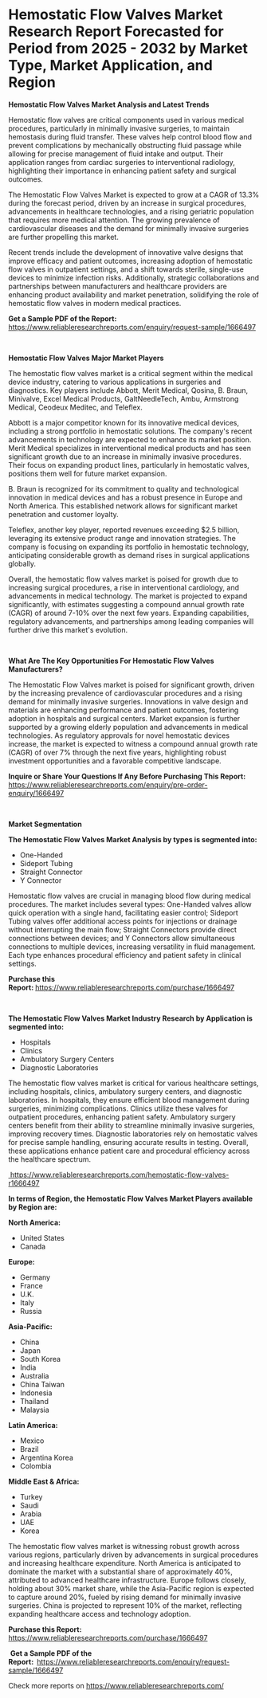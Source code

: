 <p><h1>Hemostatic Flow Valves Market Research Report Forecasted for Period from 2025 -  2032 by Market Type, Market Application, and Region</h1></p><p><strong>Hemostatic Flow Valves Market Analysis and Latest Trends</strong></p>
<p><p>Hemostatic flow valves are critical components used in various medical procedures, particularly in minimally invasive surgeries, to maintain hemostasis during fluid transfer. These valves help control blood flow and prevent complications by mechanically obstructing fluid passage while allowing for precise management of fluid intake and output. Their application ranges from cardiac surgeries to interventional radiology, highlighting their importance in enhancing patient safety and surgical outcomes.</p><p>The Hemostatic Flow Valves Market is expected to grow at a CAGR of 13.3% during the forecast period, driven by an increase in surgical procedures, advancements in healthcare technologies, and a rising geriatric population that requires more medical attention. The growing prevalence of cardiovascular diseases and the demand for minimally invasive surgeries are further propelling this market. </p><p>Recent trends include the development of innovative valve designs that improve efficacy and patient outcomes, increasing adoption of hemostatic flow valves in outpatient settings, and a shift towards sterile, single-use devices to minimize infection risks. Additionally, strategic collaborations and partnerships between manufacturers and healthcare providers are enhancing product availability and market penetration, solidifying the role of hemostatic flow valves in modern medical practices.</p></p>
<p><strong>Get a Sample PDF of the Report:&nbsp;</strong> <a href="https://www.reliableresearchreports.com/enquiry/request-sample/1666497?utm_campaign=3039&utm_medium=2&utm_source=Github&utm_content=ia&utm_term=08032025&utm_id=hemostatic-flow-valves">https://www.reliableresearchreports.com/enquiry/request-sample/1666497</a></p>
<p>&nbsp;</p>
<p><strong>Hemostatic Flow Valves Major Market Players</strong></p>
<p><p>The hemostatic flow valves market is a critical segment within the medical device industry, catering to various applications in surgeries and diagnostics. Key players include Abbott, Merit Medical, Qosina, B. Braun, Minivalve, Excel Medical Products, GaltNeedleTech, Ambu, Armstrong Medical, Ceodeux Meditec, and Teleflex.</p><p>Abbott is a major competitor known for its innovative medical devices, including a strong portfolio in hemostatic solutions. The company's recent advancements in technology are expected to enhance its market position. Merit Medical specializes in interventional medical products and has seen significant growth due to an increase in minimally invasive procedures. Their focus on expanding product lines, particularly in hemostatic valves, positions them well for future market expansion.</p><p>B. Braun is recognized for its commitment to quality and technological innovation in medical devices and has a robust presence in Europe and North America. This established network allows for significant market penetration and customer loyalty.</p><p>Teleflex, another key player, reported revenues exceeding $2.5 billion, leveraging its extensive product range and innovation strategies. The company is focusing on expanding its portfolio in hemostatic technology, anticipating considerable growth as demand rises in surgical applications globally.</p><p>Overall, the hemostatic flow valves market is poised for growth due to increasing surgical procedures, a rise in interventional cardiology, and advancements in medical technology. The market is projected to expand significantly, with estimates suggesting a compound annual growth rate (CAGR) of around 7-10% over the next few years. Expanding capabilities, regulatory advancements, and partnerships among leading companies will further drive this market's evolution.</p></p>
<p>&nbsp;</p>
<p><strong>What Are The Key Opportunities For Hemostatic Flow Valves Manufacturers?</strong></p>
<p><p>The Hemostatic Flow Valves market is poised for significant growth, driven by the increasing prevalence of cardiovascular procedures and a rising demand for minimally invasive surgeries. Innovations in valve design and materials are enhancing performance and patient outcomes, fostering adoption in hospitals and surgical centers. Market expansion is further supported by a growing elderly population and advancements in medical technologies. As regulatory approvals for novel hemostatic devices increase, the market is expected to witness a compound annual growth rate (CAGR) of over 7% through the next five years, highlighting robust investment opportunities and a favorable competitive landscape.</p></p>
<p><strong>Inquire or Share Your Questions If Any Before Purchasing This Report:</strong> <a href="https://www.reliableresearchreports.com/enquiry/pre-order-enquiry/1666497?utm_campaign=3039&utm_medium=2&utm_source=Github&utm_content=ia&utm_term=08032025&utm_id=hemostatic-flow-valves">https://www.reliableresearchreports.com/enquiry/pre-order-enquiry/1666497</a></p>
<p>&nbsp;</p>
<p><strong>Market Segmentation</strong></p>
<p><strong>The Hemostatic Flow Valves Market Analysis by types is segmented into:</strong></p>
<p><ul><li>One-Handed</li><li>Sideport Tubing</li><li>Straight Connector</li><li>Y Connector</li></ul></p>
<p><p>Hemostatic flow valves are crucial in managing blood flow during medical procedures. The market includes several types: One-Handed valves allow quick operation with a single hand, facilitating easier control; Sideport Tubing valves offer additional access points for injections or drainage without interrupting the main flow; Straight Connectors provide direct connections between devices; and Y Connectors allow simultaneous connections to multiple devices, increasing versatility in fluid management. Each type enhances procedural efficiency and patient safety in clinical settings.</p></p>
<p><strong>Purchase this Report:&nbsp;</strong><a href="https://www.reliableresearchreports.com/purchase/1666497?utm_campaign=3039&utm_medium=2&utm_source=Github&utm_content=ia&utm_term=08032025&utm_id=hemostatic-flow-valves">https://www.reliableresearchreports.com/purchase/1666497</a></p>
<p>&nbsp;</p>
<p><strong>The Hemostatic Flow Valves Market Industry Research by Application is segmented into:</strong></p>
<p><ul><li>Hospitals</li><li>Clinics</li><li>Ambulatory Surgery Centers</li><li>Diagnostic Laboratories</li></ul></p>
<p><p>The hemostatic flow valves market is critical for various healthcare settings, including hospitals, clinics, ambulatory surgery centers, and diagnostic laboratories. In hospitals, they ensure efficient blood management during surgeries, minimizing complications. Clinics utilize these valves for outpatient procedures, enhancing patient safety. Ambulatory surgery centers benefit from their ability to streamline minimally invasive surgeries, improving recovery times. Diagnostic laboratories rely on hemostatic valves for precise sample handling, ensuring accurate results in testing. Overall, these applications enhance patient care and procedural efficiency across the healthcare spectrum.</p></p>
<p><a href="https://www.reliableresearchreports.com/hemostatic-flow-valves-r1666497?utm_campaign=3039&utm_medium=2&utm_source=Github&utm_content=ia&utm_term=08032025&utm_id=hemostatic-flow-valves">&nbsp;https://www.reliableresearchreports.com/hemostatic-flow-valves-r1666497</a></p>
<p><strong>In terms of Region, the Hemostatic Flow Valves Market Players available by Region are:</strong></p>
<p>
    <p> <strong> North America: </strong>
        <ul>
            <li>United States</li>
            <li>Canada</li>
        </ul>
        </p> 
    <p> <strong> Europe: </strong>
        <ul>
            <li>Germany</li>
            <li>France</li>
            <li>U.K.</li>
            <li>Italy</li>
            <li>Russia</li>
        </ul>
        </p> 
    <p> <strong> Asia-Pacific: </strong>
        <ul>
            <li>China</li>
            <li>Japan</li>
            <li>South Korea</li>
            <li>India</li>
            <li>Australia</li>
            <li>China Taiwan</li>
            <li>Indonesia</li>
            <li>Thailand</li>
            <li>Malaysia</li>
        </ul>
        </p> 
    <p> <strong> Latin America: </strong>
        <ul>
            <li>Mexico</li>
            <li>Brazil</li>
            <li>Argentina Korea</li>
            <li>Colombia</li>
        </ul>
        </p> 
    <p> <strong> Middle East & Africa: </strong>
        <ul>
            <li>Turkey</li>
            <li>Saudi</li>
            <li>Arabia</li>
            <li>UAE</li>
            <li>Korea</li>
        </ul>
    </p>
    </p>
<p><p>The hemostatic flow valves market is witnessing robust growth across various regions, particularly driven by advancements in surgical procedures and increasing healthcare expenditure. North America is anticipated to dominate the market with a substantial share of approximately 40%, attributed to advanced healthcare infrastructure. Europe follows closely, holding about 30% market share, while the Asia-Pacific region is expected to capture around 20%, fueled by rising demand for minimally invasive surgeries. China is projected to represent 10% of the market, reflecting expanding healthcare access and technology adoption.</p></p>
<p><strong>Purchase this Report: </strong><a href="https://www.reliableresearchreports.com/purchase/1666497?utm_campaign=3039&utm_medium=2&utm_source=Github&utm_content=ia&utm_term=08032025&utm_id=hemostatic-flow-valves">https://www.reliableresearchreports.com/purchase/1666497</a></p>
<p>&nbsp;<strong>Get a Sample PDF of the Report:&nbsp;&nbsp;</strong><a href="https://www.reliableresearchreports.com/enquiry/request-sample/1666497?utm_campaign=3039&utm_medium=2&utm_source=Github&utm_content=ia&utm_term=08032025&utm_id=hemostatic-flow-valves">https://www.reliableresearchreports.com/enquiry/request-sample/1666497</a></p>
<p><strong></strong></p>
<p>Check more reports on <a href="https://www.reliableresearchreports.com/?utm_campaign=3039&utm_medium=2&utm_source=Github&utm_content=ia&utm_term=08032025&utm_id=hemostatic-flow-valves">https://www.reliableresearchreports.com/</a></p>